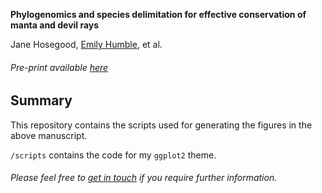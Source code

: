 **Phylogenomics and species delimitation for effective conservation of manta and devil rays**

Jane Hosegood, [Emily Humble](http:/elhumble.github.io/), et al.

###### Pre-print available [here](https://www.biorxiv.org/content/10.1101/458141v2)

**Summary**
-------------
This repository contains the scripts used for generating the figures in the above manuscript.

`/scripts` contains the code for my `ggplot2` theme.

###### Please feel free to [get in touch](mailto:emily.humble@ed.ac.uk) if you require further information.
